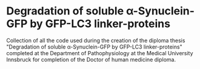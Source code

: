 # Degradation of soluble α-Synuclein-GFP by GFP-LC3 linker-proteins
Collection of all the code used during the creation of the diploma thesis "Degradation of soluble α-Synuclein-GFP by GFP-LC3 linker-proteins" completed at the Department of Pathophysiology at the Medical University Innsbruck for completion of the Doctor of human medicine diploma.
